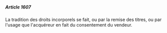 ##### Article 1607

La tradition des droits incorporels se fait, ou par la remise des titres, ou par l'usage que l'acquéreur en fait du consentement du vendeur.

